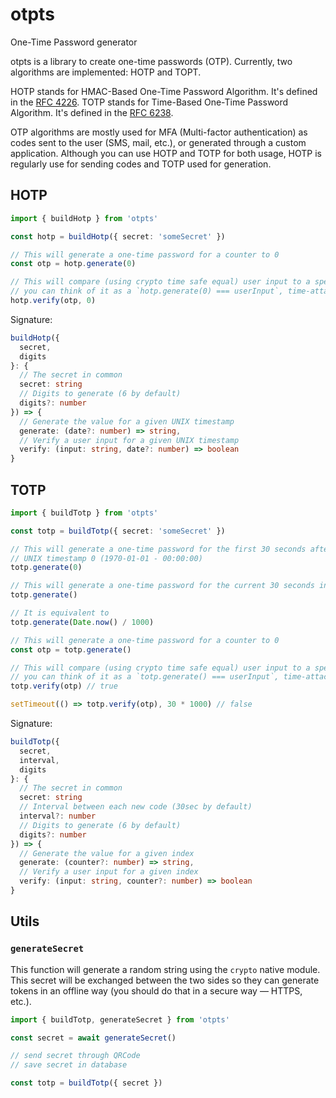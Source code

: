 # otpts

One-Time Password generator

otpts is a library to create one-time passwords (OTP). Currently, two algorithms are implemented: HOTP and TOPT.

HOTP stands for HMAC-Based One-Time Password Algorithm. It's defined in the [RFC 4226](https://tools.ietf.org/html/rfc4226).
TOTP stands for Time-Based One-Time Password Algorithm. It's defined in the [RFC 6238](https://tools.ietf.org/html/rfc6238).

OTP algorithms are mostly used for MFA (Multi-factor authentication) as codes sent to the user (SMS, mail, etc.), or generated through a custom application.
Although you can use HOTP and TOTP for both usage, HOTP is regularly use for sending codes and TOTP used for generation.

## HOTP

```ts
import { buildHotp } from 'otpts'

const hotp = buildHotp({ secret: 'someSecret' })

// This will generate a one-time password for a counter to 0
const otp = hotp.generate(0)

// This will compare (using crypto time safe equal) user input to a specific counter value
// you can think of it as a `hotp.generate(0) === userInput`, time-attack safe
hotp.verify(otp, 0)
```

Signature:
```ts
buildHotp({
  secret,
  digits
}: {
  // The secret in common
  secret: string
  // Digits to generate (6 by default)
  digits?: number
}) => {
  // Generate the value for a given UNIX timestamp
  generate: (date?: number) => string,
  // Verify a user input for a given UNIX timestamp
  verify: (input: string, date?: number) => boolean
}
```

## TOTP

```ts
import { buildTotp } from 'otpts'

const totp = buildTotp({ secret: 'someSecret' })

// This will generate a one-time password for the first 30 seconds after the
// UNIX timestamp 0 (1970-01-01 - 00:00:00)
totp.generate(0)

// This will generate a one-time password for the current 30 seconds interval
totp.generate()

// It is equivalent to
totp.generate(Date.now() / 1000)

// This will generate a one-time password for a counter to 0
const otp = totp.generate()

// This will compare (using crypto time safe equal) user input to a specific counter value
// you can think of it as a `totp.generate() === userInput`, time-attack safe
totp.verify(otp) // true

setTimeout(() => totp.verify(otp), 30 * 1000) // false
```

Signature:
```ts
buildTotp({
  secret,
  interval,
  digits
}: {
  // The secret in common
  secret: string
  // Interval between each new code (30sec by default)
  interval?: number
  // Digits to generate (6 by default)
  digits?: number
}) => {
  // Generate the value for a given index
  generate: (counter?: number) => string,
  // Verify a user input for a given index
  verify: (input: string, counter?: number) => boolean
}
```

## Utils

### `generateSecret`

This function will generate a random string using the `crypto` native module. This secret will be exchanged between the two sides so they can generate tokens in an offline way (you should do that in a secure way — HTTPS, etc.).

```ts
import { buildTotp, generateSecret } from 'otpts'

const secret = await generateSecret()

// send secret through QRCode
// save secret in database

const totp = buildTotp({ secret })
```
